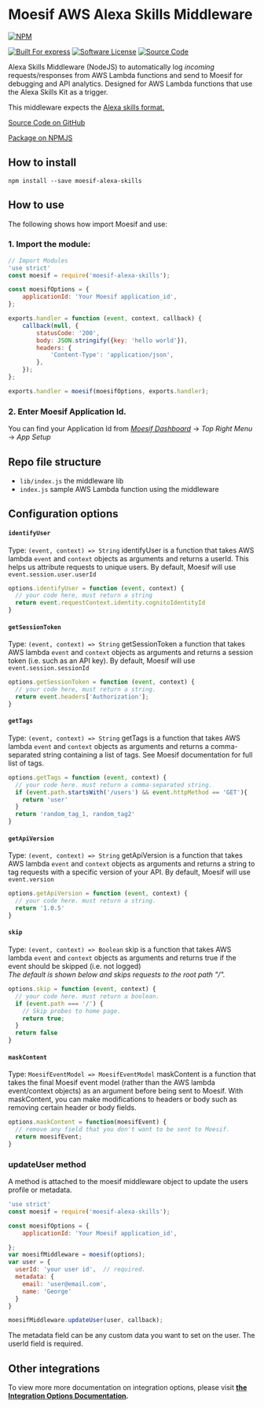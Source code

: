 # Moesif AWS Alexa Skills Middleware

[![NPM](https://nodei.co/npm/moesif-alexa-skills-nodejs.png?compact=true&stars=true)](https://nodei.co/npm/moesif-alexa-skills/)

[![Built For express][ico-built-for]][link-built-for]
[![Software License][ico-license]][link-license]
[![Source Code][ico-source]][link-source]

Alexa Skills Middleware (NodeJS) to automatically log _incoming_ requests/responses from AWS Lambda functions
and send to Moesif for debugging and API analytics. Designed for AWS Lambda functions that use the Alexa Skills Kit as a trigger.


This middleware expects the
[Alexa skills format.](https://developer.amazon.com/public/solutions/alexa/alexa-skills-kit/docs/alexa-skills-kit-interface-reference)

[Source Code on GitHub](https://github.com/moesif/moesif-alexa-skills-nodejs)

[Package on NPMJS](https://www.npmjs.com/package/moesif-alexa-skills)


## How to install

```shell
npm install --save moesif-alexa-skills
```

## How to use

The following shows how import Moesif and use:

### 1. Import the module:


```javascript
// Import Modules
'use strict'
const moesif = require('moesif-alexa-skills');

const moesifOptions = {
    applicationId: 'Your Moesif application_id',
};

exports.handler = function (event, context, callback) {
    callback(null, {
        statusCode: '200',
        body: JSON.stringify({key: 'hello world'}),
        headers: {
            'Content-Type': 'application/json',
        },
    });
};

exports.handler = moesif(moesifOptions, exports.handler);


```

### 2. Enter Moesif Application Id.
You can find your Application Id from [_Moesif Dashboard_](https://www.moesif.com/) -> _Top Right Menu_ -> _App Setup_

## Repo file structure

- `lib/index.js` the middleware lib
- `index.js` sample AWS Lambda function using the middleware


## Configuration options


#### __`identifyUser`__

Type: `(event, context) => String`
identifyUser is a function that takes AWS lambda `event` and `context` objects as arguments
and returns a userId. This helps us attribute requests to unique users.
By default, Moesif will use `event.session.user.userId`


```javascript
options.identifyUser = function (event, context) {
  // your code here, must return a string
  return event.requestContext.identity.cognitoIdentityId
}
```

#### __`getSessionToken`__

Type: `(event, context) => String`
getSessionToken a function that takes AWS lambda `event` and `context` objects as arguments and returns a
session token (i.e. such as an API key). By default, Moesif will use `event.session.sessionId`


```javascript
options.getSessionToken = function (event, context) {
  // your code here, must return a string.
  return event.headers['Authorization'];
}
```

#### __`getTags`__

Type: `(event, context) => String`
getTags is a function that takes AWS lambda `event` and `context` objects as arguments and returns a comma-separated string containing a list of tags.
See Moesif documentation for full list of tags.


```javascript
options.getTags = function (event, context) {
  // your code here. must return a comma-separated string.
  if (event.path.startsWith('/users') && event.httpMethod == 'GET'){
    return 'user'
  }
  return 'random_tag_1, random_tag2'
}
```

#### __`getApiVersion`__

Type: `(event, context) => String`
getApiVersion is a function that takes AWS lambda `event` and `context` objects as arguments and
returns a string to tag requests with a specific version of your API.
By default, Moesif will use `event.version`


```javascript
options.getApiVersion = function (event, context) {
  // your code here. must return a string.
  return '1.0.5'
}
```

#### __`skip`__

Type: `(event, context) => Boolean`
skip is a function that takes AWS lambda `event` and `context` objects as arguments and returns true
if the event should be skipped (i.e. not logged)
<br/>_The default is shown below and skips requests to the root path "/"._


```javascript
options.skip = function (event, context) {
  // your code here. must return a boolean.
  if (event.path === '/') {
    // Skip probes to home page.
    return true;
  }
  return false
}
```

#### __`maskContent`__

Type: `MoesifEventModel => MoesifEventModel`
maskContent is a function that takes the final Moesif event model (rather than the AWS lambda event/context objects) as an
argument before being sent to Moesif. With maskContent, you can make modifications to headers or body such as
removing certain header or body fields.


```javascript
options.maskContent = function(moesifEvent) {
  // remove any field that you don't want to be sent to Moesif.
  return moesifEvent;
}
 ```


### updateUser method

A method is attached to the moesif middleware object to update the users profile or metadata.


```javascript
'use strict'
const moesif = require('moesif-alexa-skills');

const moesifOptions = {
    applicationId: 'Your Moesif application_id',

};
var moesifMiddleware = moesif(options);
var user = {
  userId: 'your user id',  // required.
  metadata: {
    email: 'user@email.com',
    name: 'George'
  }
}

moesifMiddleware.updateUser(user, callback);

```

The metadata field can be any custom data you want to set on the user.
The userId field is required.


## Other integrations

To view more more documentation on integration options, please visit __[the Integration Options Documentation](https://www.moesif.com/docs/getting-started/integration-options/).__

[ico-built-for]: https://img.shields.io/badge/built%20for-aws%20alexa%20skills-blue.svg
[ico-license]: https://img.shields.io/badge/License-Apache%202.0-green.svg
[ico-source]: https://img.shields.io/github/last-commit/moesif/moesif-alexa-skills-nodejs.svg?style=social

[link-built-for]: https://aws.amazon.com/lambda/
[link-license]: https://raw.githubusercontent.com/Moesif/moesif-alexa-skills-nodejs/master/LICENSE
[link-source]: https://github.com/moesif/moesif-alexa-skills-nodejs
